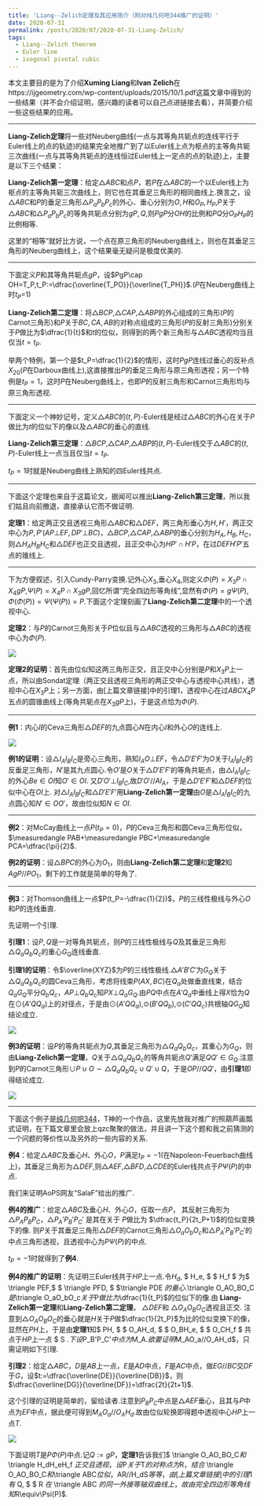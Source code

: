 ```yaml
---
title: 'Liang--Zelich定理及其应用简介（附对纯几何吧344推广的证明）'
date: 2020-07-31
permalink: /posts/2020/07/2020-07-31-Liang-Zelich/
tags:
  - Liang--Zelich theorem
  - Euler line
  - isogonal pivotal cubic
---
```


本文主要目的是为了介绍**Xuming Liang**和**Ivan Zelich**在https://ijgeometry.com/wp-content/uploads/2015/10/1.pdf这篇文章中得到的一些结果（并不会介绍证明，感兴趣的读者可以自己点进链接去看），并简要介绍一些这些结果的应用。

****
**Liang-Zelich定理**将一些对Neuberg曲线(一点与其等角共轭点的连线平行于Euler线上的点的轨迹)的结果完全地推广到了以Euler线上点为枢点的主等角共轭三次曲线(一点与其等角共轭点的连线恒过Euler线上一定点的点的轨迹)上，主要是以下三个结果：

**Liang-Zelich第一定理**：给定$\triangle ABC$和点$P$，若$P$在$\triangle ABC$的一个以Euler线上为枢点的主等角共轭三次曲线上，则它也在其垂足三角形的相同曲线上.换言之，设$\triangle ABC$和$P$的垂足三角形$\triangle P_aP_bP_c$的外心、垂心分别为$O,H$和$O_P,H_P$,$P$关于$\triangle ABC$和$\triangle P_aP_bP_c$的等角共轭点分别为$gP,Q$,则$PgP$分$OH$的比例和$PQ$分$O_PH_P$的比例相等.

这里的“相等”就好比方说，一个点在原三角形的Neuberg曲线上，则也在其垂足三角形的Neuberg曲线上，这个结果毫无疑问是极度优美的.
****
下面定义$P$和其等角共轭点$gP$，设$PgP\cap OH=T_P,t_P:=\dfrac{\overline{T_PO}}{\overline{T_PH}}$.($P$在Neuberg曲线上时$t_P$=1)

**Liang-Zelich第二定理**：将$\triangle BCP$,$\triangle CAP$,$\triangle ABP$的外心组成的三角形($P$的Carnot三角形)和$P$关于$BC,CA,AB$的对称点组成的三角形($P$的反射三角形)分别关于$P$做比为$\dfrac{1}{t}$和$t$的位似，则得到的两个新三角形与$\triangle ABC$透视均当且仅当$t=t_P$.

举两个特例，第一个是$t_P=\dfrac{1}{2}$的情形，这时$PgP$连线过垂心的反补点$X_{20}$($P$在Darboux曲线上),这直接推出$P$的垂足三角形与原三角形透视；另一个特例是$t_P=1$，这时$P$在Neuberg曲线上，也即$P$的反射三角形和Carnot三角形均与原三角形透视.
****
下面定义一个神妙记号，定义$\triangle ABC$的$(t,P)$-Euler线是经过$\triangle ABC$的外心在关于$P$做比为$t$的位似下的像以及$\triangle ABC$的垂心的直线.

**Liang-Zelich第三定理**：$\triangle BCP$,$\triangle CAP$,$\triangle ABP$的$(t,P)$-Euler线交于$\triangle ABC$的$(t,P)$-Euler线上一点当且仅当$t=t_P$.

$t_P=1$时就是Neuberg曲线上熟知的四Euler线共点.
****
下面这个定理也来自于这篇论文，据闻可以推出**Liang-Zelich第三定理**，所以我们姑且向前撤退，直接承认它而不做证明.

**定理1**：给定两正交且透视三角形$\triangle ABC$和$\triangle DEF$，两三角形垂心为$H,H'$，两正交中心为$P,P'(AP\bot EF,DP'\bot BC)$，$\triangle BCP$,$\triangle CAP$,$\triangle ABP$的垂心分别为$H_A,H_B,H_C$，则$\triangle H_AH_BH_C$和$\triangle DEF$也正交且透视，且正交中心为$HP'\cap H'P$，在过$DEFH'P'$五点的锥线上.
****
下为方便叙述，引入Cundy-Parry变换.记外心$X_3$,垂心$X_4$,则定义$\Phi(P)=X_3P\cap X_4gP$,$\Psi(P)=X_4P\cap X_3gP$,回忆所谓“完全四边形等角线”,显然有$\Phi(P)=g\Psi(P),\Phi(\Phi(P))=\Psi(\Psi(P))=P$.下面这个定理刻画了**Liang-Zelich第二定理**中的一个透视中心.

**定理2**：与$P$的Carnot三角形关于$P$位似且与$\triangle ABC$透视的三角形与$\triangle ABC$的透视中心为$\Phi(P)$.

<img src="https://llddeddym.github.io/images/2020-07-31(1).png"/>

**定理2的证明**：首先由位似知这两三角形正交，且正交中心分别是$P$和$X_3P$上一点，所以由Sondat定理（两正交且透视三角形的两正交中心与透视中心共线），透视中心在$X_3P$上；另一方面，由[上篇文章链接]中的引理1，透视中心在过$ABCX_4P$五点的圆锥曲线上(等角共轭点在$X_3gP$上)，于是这点恰为$\Phi(P)$.
****
**例1**：内心$I$的Ceva三角形$\triangle DEF$的九点圆心$N$在内心$I$和外心$O$的连线上.

<img src="https://llddeddym.github.io/images/2020-07-31(2).png"/>

**例1的证明**：设$\triangle I_AI_BI_C$是旁心三角形，熟知$I_AO\bot EF$，令$\triangle D'E'F'$为$O$关于$I_AI_BI_C$的反垂足三角形，$N'$是其九点圆心.令$O'$是$O$关于$\triangle D'E'F'$的等角共轭点，由$\triangle I_AI_BI_C$的外心$Be\in OI$知$O'\in OI$. 又$D'O'\bot I_BI_C$,故$D'O'//AI_A$，于是$\triangle D'E'F'$和$\triangle DEF$的位似中心在$OI$上. 对$\triangle I_AI_BI_C$和$\triangle D'E'F'$用**Liang-Zelich第一定理**由$O$是$\triangle I_AI_BI_C$的九点圆心知$N'\in OO'$，故由位似知$N\in OI$.
****
**例2**：对McCay曲线上一点$P(t_P=0)$，$P$的Ceva三角形和圆Ceva三角形位似，$\measuredangle PAB+\measuredangle PBC+\measuredangle PCA=\dfrac{\pi}{2}$.

**例2的证明**：设$\triangle BPC$的外心为$O_1$，则由**Liang-Zelich第二定理**和**定理2**知$AgP//PO_1$，剩下的工作就是简单的导角了.
****
**例3**：对Thomson曲线上一点$P(t_P=-\dfrac{1}{2})$，$P$的三线性极线与外心$O$和$P$的连线垂直.

先证明一个引理.

**引理1**：设$P,Q$是一对等角共轭点，则$P$的三线性极线与$Q$及其垂足三角形$\triangle Q_aQ_bQ_c$的重心$G_Q$连线垂直.

**引理1的证明**：令$\overline{XYZ}$为$P$的三线性极线.$\triangle A'B'C'$为$G_Q$关于$\triangle Q_aQ_bQ_c$的圆Ceva三角形，考虑将线束$P(AX,BC)$在$Q_a$处做垂直线束，结合$Q_aG_Q$平分$Q_bQ_c$，$AP\bot Q_bQ_c$知$PX\bot Q_aG_Q$.由$PQ$中点在$A'Q_a$中垂线上得$X$恰为$Q$在$\odot(A'QQ_a)$上的对径点，于是由$\odot(A'QQ_a)$,$\odot(B'QQ_b)$,$\odot(C'QQ_c)$共根轴$QG_Q$知结论成立.

<img src="https://llddeddym.github.io/images/2020-07-31(3).png"/>

**例3的证明**：设$P$的等角共轭点为$Q$,其垂足三角形为$\triangle Q_aQ_bQ_c$，其重心为$G_Q$，则由**Liang-Zelich第一定理**，$Q$关于$\triangle Q_aQ_bQ_c$的等角共轭点$Q'$满足$QQ'\in G_Q$.注意到$P$的Carnot三角形$\cup P\cup O\sim\triangle Q_aQ_bQ_c\cup Q'\cup Q$，于是$OP//QQ'$，由**引理1**即得结论成立.

<img src="https://llddeddym.github.io/images/2020-07-31(4).png"/>

****

下面这个例子是[纯几何吧344](https://tieba.baidu.com/p/4448643268)，T神的一个作品，这里先放我对推广的照葫芦画瓢式证明，在下篇文章里会放上qzc聚聚的做法，并且讲一下这个题和我之前猜测的一个问题的等价性以及另外的一些内容的关系.

**例4**：给定$\triangle ABC$及垂心$H$、外心$O$，$P$满足$t_P=-1$(在Napoleon-Feuerbach曲线上)，其垂足三角形为$\triangle DEF$,则$\triangle AEF$,$\triangle BFD$,$\triangle CDE$的Euler线共点于$P\Psi(P)$的中点.

我们来证明AoPS网友“SalaF”给出的推广.

**例4的推广**：给定$\triangle ABC$及垂心$H$、外心$O$，任取一点$P$， 其反射三角形为$\triangle P_AP_BP_C$，$\triangle P_A'P_B'P_C'$ 是其在关于 $P$做比为 $\dfrac{t_P}{2t_P+1}$的位似变换下的像. 则$P$关于其垂足三角形$\triangle DEF$的Carnot三角形$\triangle O_aO_bO_c$和$\triangle P_A'P_B'P_C'$的中点三角形透视，且透视中心为$P\Psi(P)$的中点.

$t_P=-1$时就得到了**例4**.

**例4的推广的证明**：先证明三Euler线共于$HP$上一点.令$H_d,$ $ H_e, $ $ H_f $ 为$ \triangle PEF,$ $ \triangle PFD, $ $\triangle PDE $的垂心.$\triangle  O_AO_BO_C$是$\triangle O_aO_bO_c$关于$P$做比为$\dfrac{1}{t_P}$的位似下的像.由 **Liang-Zelich第一定理**和**Liang-Zelich第二定理**， $\triangle DEF$和 $\triangle O_AO_BO_C$透视且正交. 注意到$\triangle O_AO_BO_C$的垂心就是$H$关于$P$做$\dfrac{1}{2t_P}$为比的位似变换下的像，显然在$PH$上，于是由**定理1**知$ PH, $ $ O_AH_d, $ $ O_BH_e, $ $ O_CH_f $ 共点于$HP$上一点 $ S $. 下设$P_B'P_C'$中点为$M_A$.欲要证明$M_AO_a//O_AH_d$，只需证明如下引理.

**引理2**：给定$\triangle ABC$，$D$是$AB$上一点，$E$是$AD$中点，$F$是$AC$中点，做$EG//BC$交$DF$于$G$，设$t:=\dfrac{\overline{DE}}{\overline{DB}}$，则$\dfrac{\overline{DG}}{\overline{DF}}=\dfrac{2t}{2t+1}$.

这个引理的证明是简单的，留给读者.注意到$P_BP_C$中点是$\triangle AEF$垂心，且其与$P$中点为$EF$中点，据此便可得到$M_AO_a//O_AH_d$.故由位似轮换即得题中透视中心$HP$上一点$T$.

<img src="https://llddeddym.github.io/images/2020-07-31(5).png"/>

下面证明$T$是$P\Phi(P)$中点.记$Q:=gP$，**定理1**告诉我们$ \triangle O_AO_BO_C$和$ \triangle H_dH_eH_f $正交且透视，设$P$关于$T$的对称点为$R$，结合$ \triangle O_AO_BO_C$和$\triangle ABC$位似，$AR//H_dS$等等，由[上篇文章链接]中的引理1有$ Q, $ $ R $在$ \triangle ABC $的同一外接等轴双曲线上，故由完全四边形等角线知$R\equiv\Psi(P)$.